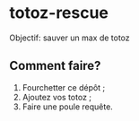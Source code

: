 # totoz-rescue
Objectif: sauver un max de totoz

## Comment faire?

1. Fourchetter ce dépôt ;
2. Ajoutez vos totoz ;
3. Faire une poule requête.
